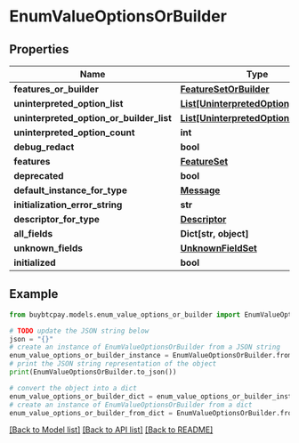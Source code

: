 # EnumValueOptionsOrBuilder


## Properties

Name | Type | Description | Notes
------------ | ------------- | ------------- | -------------
**features_or_builder** | [**FeatureSetOrBuilder**](FeatureSetOrBuilder.md) |  | [optional] 
**uninterpreted_option_list** | [**List[UninterpretedOption]**](UninterpretedOption.md) |  | [optional] 
**uninterpreted_option_or_builder_list** | [**List[UninterpretedOptionOrBuilder]**](UninterpretedOptionOrBuilder.md) |  | [optional] 
**uninterpreted_option_count** | **int** |  | [optional] 
**debug_redact** | **bool** |  | [optional] 
**features** | [**FeatureSet**](FeatureSet.md) |  | [optional] 
**deprecated** | **bool** |  | [optional] 
**default_instance_for_type** | [**Message**](Message.md) |  | [optional] 
**initialization_error_string** | **str** |  | [optional] 
**descriptor_for_type** | [**Descriptor**](Descriptor.md) |  | [optional] 
**all_fields** | **Dict[str, object]** |  | [optional] 
**unknown_fields** | [**UnknownFieldSet**](UnknownFieldSet.md) |  | [optional] 
**initialized** | **bool** |  | [optional] 

## Example

```python
from buybtcpay.models.enum_value_options_or_builder import EnumValueOptionsOrBuilder

# TODO update the JSON string below
json = "{}"
# create an instance of EnumValueOptionsOrBuilder from a JSON string
enum_value_options_or_builder_instance = EnumValueOptionsOrBuilder.from_json(json)
# print the JSON string representation of the object
print(EnumValueOptionsOrBuilder.to_json())

# convert the object into a dict
enum_value_options_or_builder_dict = enum_value_options_or_builder_instance.to_dict()
# create an instance of EnumValueOptionsOrBuilder from a dict
enum_value_options_or_builder_from_dict = EnumValueOptionsOrBuilder.from_dict(enum_value_options_or_builder_dict)
```
[[Back to Model list]](../README.md#documentation-for-models) [[Back to API list]](../README.md#documentation-for-api-endpoints) [[Back to README]](../README.md)



